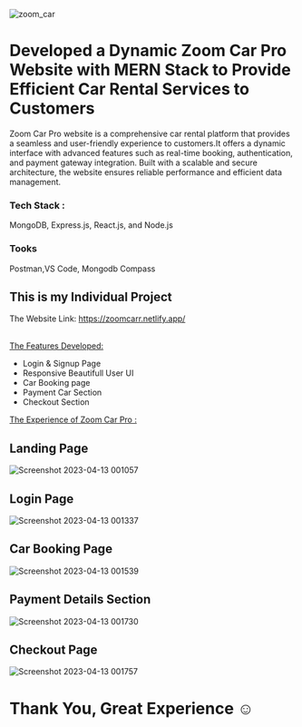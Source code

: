 ![zoom_car](https://user-images.githubusercontent.com/113687128/231551803-3d7f9ee0-bd2a-4f12-8d14-abdadd4daf29.png)


# Developed a Dynamic Zoom Car Pro Website with MERN Stack to Provide Efficient Car Rental Services to Customers
 Zoom Car Pro website is a comprehensive car rental platform that provides a seamless and user-friendly experience to customers.It offers a dynamic interface with advanced features such as real-time booking, authentication, and payment gateway integration. Built with a scalable and secure architecture, the website ensures reliable performance and efficient data management.
 
 <h3>Tech Stack :</h3>
 MongoDB, Express.js, React.js, and Node.js
 
 <h3>Tooks</h3>
 Postman,VS Code, Mongodb Compass

<h2>This is my Individual Project</h2>

The Website Link: https://zoomcarr.netlify.app/ <br/><br/>

 <ins>The Features Developed: </ins>

 <ul>
   <li>Login & Signup Page</li>
   <li>Responsive Beautifull User UI</li>
   <li>Car Booking page</li>
   <li>Payment Car Section</li>
   <li>Checkout Section</li>
 </ul>
   
  <ins>The Experience of Zoom Car Pro :</ins> <br/>
   <h2>Landing Page</h2>
   
![Screenshot 2023-04-13 001057](https://user-images.githubusercontent.com/113687128/231554221-576409cf-de51-4f37-b443-2fb7ed88ae48.png)

  <h2>Login Page</h2>
  
  ![Screenshot 2023-04-13 001337](https://user-images.githubusercontent.com/113687128/231554842-13bf6c5f-4e9c-4342-84a4-c2d820c7b329.png)

<h2>Car Booking Page</h2>

![Screenshot 2023-04-13 001539](https://user-images.githubusercontent.com/113687128/231555441-24d778d6-9534-41d1-b681-557da3e9b331.png)

<h2>Payment Details Section</h2>

![Screenshot 2023-04-13 001730](https://user-images.githubusercontent.com/113687128/231555901-0f5f5b24-fdfc-4fe4-8f73-12b0578d6057.png)

<h2>Checkout Page</h2>

![Screenshot 2023-04-13 001757](https://user-images.githubusercontent.com/113687128/231555996-2013729e-c8d0-4ebf-a4db-bbbe76ffe0d2.png)

 
<h1>Thank You, Great Experience ☺️</h1>
